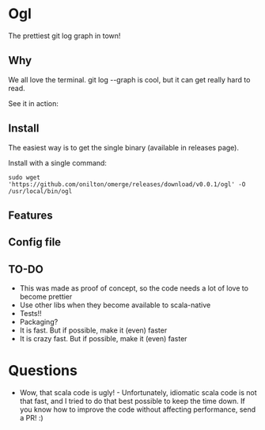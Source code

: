 # Ogl

The prettiest git log graph in town!

## Why

We all love the terminal. git log --graph is cool, but it can get really hard to read.

See it in action:


## Install

The easiest way is to get the single binary (available in releases page).

Install with a single command:

```
sudo wget 'https://github.com/onilton/omerge/releases/download/v0.0.1/ogl' -O /usr/local/bin/ogl
```

## Features

## Config file

## TO-DO

* This was made as proof of concept, so the code needs a lot of love to become prettier
* Use other libs when they become available to scala-native
* Tests!!
* Packaging?
* It is fast. But if possible, make it (even) faster
* It is crazy fast. But if possible, make it (even) faster

# Questions

* Wow, that scala code is ugly! - Unfortunately, idiomatic scala code is not that fast, and I tried to do that best possible to keep the time down. If you know how to improve the code without affecting performance, send a PR! :)
